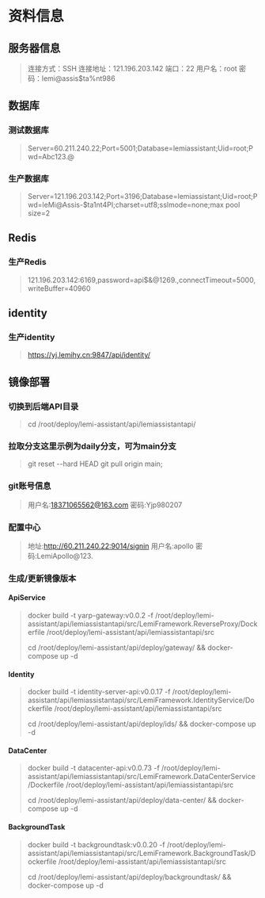 # 资料信息

## 服务器信息

> 连接方式：SSH
> 连接地址：121.196.203.142
> 端口：22
> 用户名：root
> 密 码：lemi@assis$ta%nt986

## 数据库

### 测试数据库

> Server=60.211.240.22;Port=5001;Database=lemiassistant;Uid=root;Pwd=Abc123.@

### 生产数据库

> Server=121.196.203.142;Port=3196;Database=lemiassistant;Uid=root;Pwd=leMi@Assis-$ta1nt4PI;charset=utf8;sslmode=none;max pool size=2

## Redis

### 生产Redis

> 121.196.203.142:6169,password=api$&@1269.,connectTimeout=5000,writeBuffer=40960

## identity

### 生产identity

> <https://yj.lemihy.cn:9847/api/identity/>

## 镜像部署

### 切换到后端API目录

> cd /root/deploy/lemi-assistant/api/lemiassistantapi/

### 拉取分支这里示例为daily分支，可为main分支

> git reset --hard HEAD
> git pull origin main;

### git账号信息

> 用户名:<18371065562@163.com>
> 密码:Yjp980207

### 配置中心

> 地址:<http://60.211.240.22:9014/signin>
> 用户名:apollo
> 密码:LemiApollo@123.

### 生成/更新镜像版本

#### ApiService

> docker build -t yarp-gateway:v0.0.2 -f /root/deploy/lemi-assistant/api/lemiassistantapi/src/LemiFramework.ReverseProxy/Dockerfile  /root/deploy/lemi-assistant/api/lemiassistantapi/src
>
> cd /root/deploy/lemi-assistant/api/deploy/gateway/ && docker-compose up -d

#### Identity

> docker build -t identity-server-api:v0.0.17 -f /root/deploy/lemi-assistant/api/lemiassistantapi/src/LemiFramework.IdentityService/Dockerfile /root/deploy/lemi-assistant/api/lemiassistantapi/src
>
> cd /root/deploy/lemi-assistant/api/deploy/ids/ && docker-compose up -d

#### DataCenter

> docker build -t datacenter-api:v0.0.73 -f /root/deploy/lemi-assistant/api/lemiassistantapi/src/LemiFramework.DataCenterService/Dockerfile /root/deploy/lemi-assistant/api/lemiassistantapi/src
>
> cd /root/deploy/lemi-assistant/api/deploy/data-center/ && docker-compose up -d

#### BackgroundTask

> docker build -t backgroundtask:v0.0.20 -f /root/deploy/lemi-assistant/api/lemiassistantapi/src/LemiFramework.BackgroundTask/Dockerfile /root/deploy/lemi-assistant/api/lemiassistantapi/src
>
> cd /root/deploy/lemi-assistant/api/deploy/backgroundtask/ && docker-compose up -d
